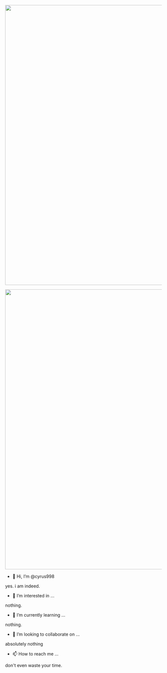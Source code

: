 <p align="center"><a href="https://laravel.com" target="_blank"><img src="https://i.ytimg.com/vi/D0q0QeQbw9U/maxresdefault.jpg" width="900"></a></p>

<p align="center"><a href="https://laravel.com" target="_blank"><img src="https://media.discordapp.net/attachments/971130306751000636/984359402310090782/unknown.png" width="900"></a></p>



- 👋 Hi, I’m @cyrus998

yes. i am indeed.

- 👀 I’m interested in ...

nothing.

- 🌱 I’m currently learning ...

nothing.

- 💞️ I’m looking to collaborate on ...

absolutely nothing

- 📫 How to reach me ...

don't even waste your time.

<!---
cyrus998/cyrus998 is a ✨ special ✨ repository because its `README.md` (this file) appears on your GitHub profile.
You can click the Preview link to take a look at your changes.
--->
